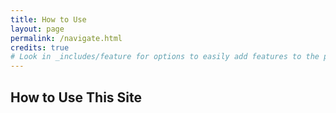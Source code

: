 ```yaml
---
title: How to Use
layout: page
permalink: /navigate.html
credits: true
# Look in _includes/feature for options to easily add features to the page
---
```


## How to Use This Site